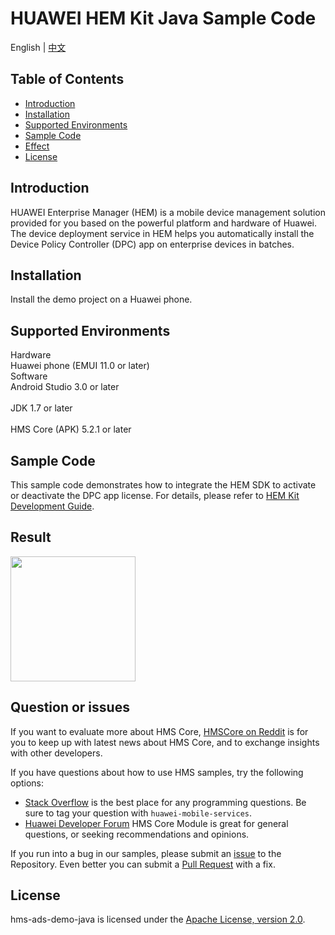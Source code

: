 # HUAWEI HEM Kit Java Sample Code
English | [中文](https://github.com/HMS-Core/huawei-HEM-demo/blob/master/README_ZH.md)
## Table of Contents

 * [Introduction](#introduction)
 * [Installation](#installation)
 * [Supported Environments](#supported-environments)
 * [Sample Code](#sample-code)
 * [Effect](#effect)
 * [License](#license)
 
 
## Introduction
HUAWEI Enterprise Manager (HEM) is a mobile device management solution provided for you based on the powerful platform and hardware of Huawei. The device deployment service in HEM helps you automatically install the Device Policy Controller (DPC) app on enterprise devices in batches.

## Installation
Install the demo project on a Huawei phone.

## Supported Environments
Hardware
<br>Huawei phone (EMUI 11.0 or later)</br>
Software
<br>Android Studio 3.0 or later</br>
<br>JDK 1.7 or later</br>
<br>HMS Core (APK) 5.2.1 or later</br>

## Sample Code
This sample code demonstrates how to integrate the HEM SDK to activate or deactivate the DPC app license. For details, please refer to [HEM Kit Development Guide](https://developer.huawei.com/consumer/en/doc/development/HMSCore-Guides/introduction-0000001058328675).

## Result
<img src="https://github.com/HMS-Core/huawei-HEM-demo/tree/master/result/HEM.gif" width=200>

## Question or issues
If you want to evaluate more about HMS Core,
[HMSCore on Reddit](https://www.reddit.com/r/HuaweiDevelopers/) is for you to keep up with latest news about HMS Core, and to exchange insights with other developers.

If you have questions about how to use HMS samples, try the following options:
- [Stack Overflow](https://stackoverflow.com/questions/tagged/huawei-mobile-services) is the best place for any programming questions. Be sure to tag your question with 
`huawei-mobile-services`.
- [Huawei Developer Forum](https://forums.developer.huawei.com/forumPortal/en/home?fid=0101187876626530001) HMS Core Module is great for general questions, or seeking recommendations and opinions.

If you run into a bug in our samples, please submit an [issue](https://github.com/HMS-Core/hms-ads-demo-java/issues) to the Repository. Even better you can submit a [Pull Request](https://github.com/HMS-Core/hms-ads-demo-java/pulls) with a fix.

##  License
hms-ads-demo-java is licensed under the [Apache License, version 2.0](http://www.apache.org/licenses/LICENSE-2.0).
